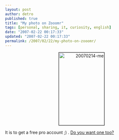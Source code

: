 ```yaml
---
layout: post
author: detro
published: true
title: "My photo on Zooomr"
tags: [personal, sharing, it, curiosity, english]
date: "2007-02-22 00:17:33"
updated: "2007-02-22 00:17:33"
permalink: /2007/02/22/my-photo-on-zooomr/
---
```


<div align="center">
<div style="width:150px;text-align:right;"><a href="http://beta.zooomr.com/photos/detronizator/752609/" title="Zooomr Photo Sharing :: Photo Sharing"><img src="http://static.zooomr.com/images/752609_ddee0ba964_m.jpg" width="150" height="240" alt="20070214-me" border="0" style="border:1px solid #000;" /></a></div>
</div>

It is to get a free pro account ;) . <a href="http://blog.zooomr.com/2006/07/20/more-love-for-bloggers-25gb-free-pro-accounts/">Do you want one too?</a>
